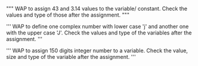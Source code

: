 """
WAP to assign 43 and 3.14 values to the variable/ constant.
Check the values and type of those after the assignment.
"""

'''
WAP to define one complex number with lower case 'j' and
another one with the upper case 'J'.
Check the values and type of the variables after the assignment.
'''

'''
WAP to assign 150 digits integer number to a variable.
Check the value, size and type of the variable after the assignment.
'''
